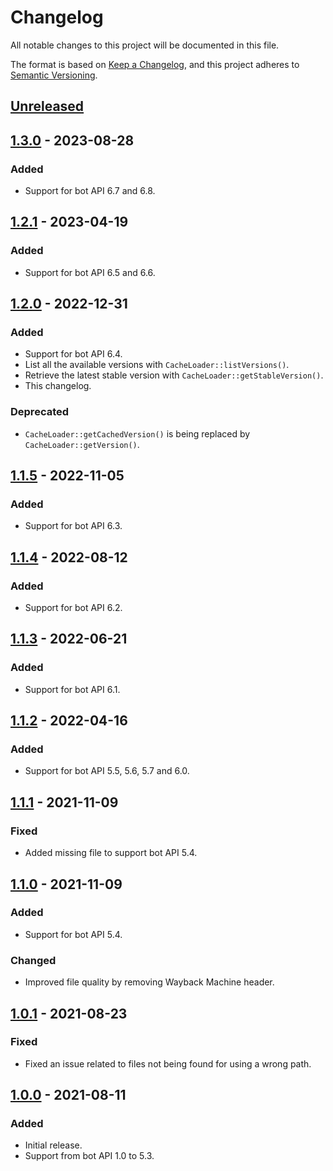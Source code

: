 # Changelog

All notable changes to this project will be documented in this file.

The format is based on [Keep a Changelog](https://keepachangelog.com/en/1.0.0/),
and this project adheres to [Semantic Versioning](https://semver.org/spec/v2.0.0.html).

## [Unreleased]

## [1.3.0] - 2023-08-28
### Added
- Support for bot API 6.7 and 6.8.

## [1.2.1] - 2023-04-19
### Added
- Support for bot API 6.5 and 6.6.

## [1.2.0] - 2022-12-31
### Added
- Support for bot API 6.4.
- List all the available versions with `CacheLoader::listVersions()`.
- Retrieve the latest stable version with `CacheLoader::getStableVersion()`. 
- This changelog.

### Deprecated
- `CacheLoader::getCachedVersion()` is being replaced by `CacheLoader::getVersion()`.

## [1.1.5] - 2022-11-05
### Added
- Support for bot API 6.3.

## [1.1.4] - 2022-08-12
### Added
- Support for bot API 6.2.

## [1.1.3] - 2022-06-21
### Added
- Support for bot API 6.1.

## [1.1.2] - 2022-04-16
### Added
- Support for bot API 5.5, 5.6, 5.7 and 6.0.

## [1.1.1] - 2021-11-09
### Fixed
- Added missing file to support bot API 5.4.

## [1.1.0] - 2021-11-09
### Added
- Support for bot API 5.4.

### Changed
- Improved file quality by removing Wayback Machine header.

## [1.0.1] - 2021-08-23
### Fixed
- Fixed an issue related to files not being found for using a wrong path. 

## [1.0.0] - 2021-08-11
### Added
- Initial release.
- Support from bot API 1.0 to 5.3.

[Unreleased]: https://github.com/Sysbot-org/tgscraper-cache/compare/1.3.0...HEAD
[1.3.0]: https://github.com/Sysbot-org/tgscraper-cache/compare/1.2.1...1.3.0
[1.2.1]: https://github.com/Sysbot-org/tgscraper-cache/compare/1.2.0...1.2.1
[1.2.0]: https://github.com/Sysbot-org/tgscraper-cache/compare/1.1.5...1.2.0
[1.1.5]: https://github.com/Sysbot-org/tgscraper-cache/compare/1.1.4...1.1.5
[1.1.4]: https://github.com/Sysbot-org/tgscraper-cache/compare/1.1.3...1.1.4
[1.1.3]: https://github.com/Sysbot-org/tgscraper-cache/compare/1.1.2...1.1.3
[1.1.2]: https://github.com/Sysbot-org/tgscraper-cache/compare/1.1.1...1.1.2
[1.1.1]: https://github.com/Sysbot-org/tgscraper-cache/compare/1.1.0...1.1.1
[1.1.0]: https://github.com/Sysbot-org/tgscraper-cache/compare/1.0.1...1.1.0
[1.0.1]: https://github.com/Sysbot-org/tgscraper-cache/compare/1.0.0...1.0.1
[1.0.0]: https://github.com/Sysbot-org/tgscraper-cache/releases/tag/1.0.0

